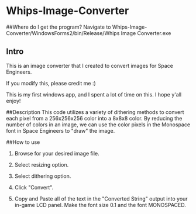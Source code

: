 # Whips-Image-Converter
##Where do I get the program?
Navigate to Whips-Image-Converter/WindowsForms2/bin/Release/Whips Image Converter.exe

## Intro
This is an image converter that I created to convert images for Space Engineers.

If you modify this, please credit me :) 

This is my first windows app, and I spent a lot of time on this. I hope y'all enjoy!

##Description
This code utilizes a variety of dithering methods to convert each pixel from  a 256x256x256 color into a 8x8x8 color.
By reducing the number of colors in an image, we can use the color pixels in the Monospace font in Space Engineers
to "draw" the image.

##How to use
1) Browse for your desired image file.

2) Select resizing option.

3) Select dithering option.

4) Click "Convert".

5) Copy and Paste all of the text in the "Converted String" output into your in-game LCD panel. Make the font size 0.1 and the 
   font MONOSPACED.
